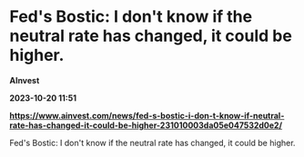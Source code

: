 # Fed's Bostic: I don't know if the neutral rate has changed, it could be higher.
**AInvest**

**2023-10-20 11:51**

**https://www.ainvest.com/news/fed-s-bostic-i-don-t-know-if-neutral-rate-has-changed-it-could-be-higher-231010003da05e047532d0e2/**

Fed's Bostic: I don't know if the neutral rate has changed, it could be higher.